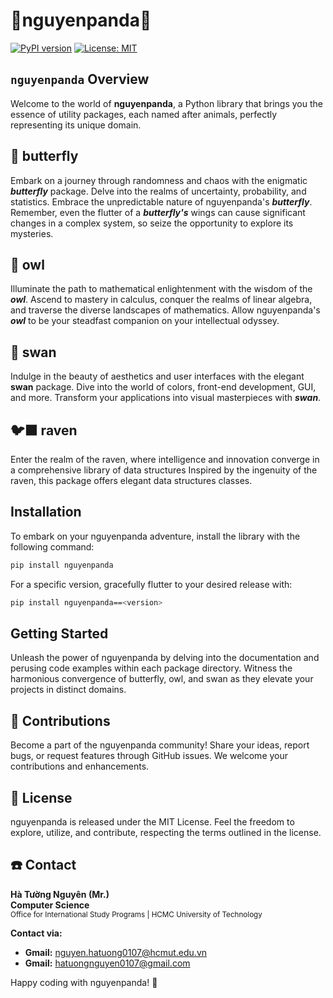 # 🐼nguyenpanda🐼

[![PyPI version](https://badge.fury.io/py/nguyenpanda.svg)](https://badge.fury.io/py/nguyenpanda)
[![License: MIT](https://img.shields.io/badge/License-MIT-yellow.svg)](https://opensource.org/licenses/MIT)

## `nguyenpanda` Overview

Welcome to the world of **nguyenpanda**, a Python library that brings you the essence of utility packages, 
each named after animals, perfectly representing its unique domain.

## 🦋 butterfly

Embark on a journey through randomness and chaos with the enigmatic **_butterfly_** package.
Delve into the realms of uncertainty, probability, and statistics.
Embrace the unpredictable nature of nguyenpanda's **_butterfly_**.
Remember, even the flutter of a **_butterfly's_** wings can cause significant changes in a complex system, 
so seize the opportunity to explore its mysteries.

## 🦉 owl

Illuminate the path to mathematical enlightenment with the wisdom of the **_owl_**.
Ascend to mastery in calculus, conquer the realms of linear algebra,
and traverse the diverse landscapes of mathematics.
Allow nguyenpanda's **_owl_** to be your steadfast companion on your intellectual odyssey.

## 🦢 swan

Indulge in the beauty of aesthetics and user interfaces with the elegant **swan** package. 
Dive into the world of colors, front-end development, GUI, and more. 
Transform your applications into visual masterpieces with **_swan_**.

## 🐦‍⬛ raven
Enter the realm of the raven, where intelligence and innovation
converge in a comprehensive library of data structures
Inspired by the ingenuity of the raven, this package offers elegant data structures classes.

## Installation

To embark on your nguyenpanda adventure, install the library with the following command:
```bash
pip install nguyenpanda
```

For a specific version, gracefully flutter to your desired release with:
```bash
pip install nguyenpanda==<version>
```

## Getting Started

Unleash the power of nguyenpanda by delving into the documentation and perusing code examples within each package directory. Witness the harmonious convergence of butterfly, owl, and swan as they elevate your projects in distinct domains.

## 🤝 Contributions

Become a part of the nguyenpanda community! Share your ideas, report bugs, or request features through GitHub issues. We welcome your contributions and enhancements.

## 🪪 License

nguyenpanda is released under the MIT License. Feel the freedom to explore, utilize, and contribute, respecting the terms outlined in the license.

## ☎️ Contact

**Hà Tường Nguyên (Mr.)**  
**Computer Science**  
<small>Office for International Study Programs | HCMC University of Technology</small>


**Contact via:**  
- **Gmail:** nguyen.hatuong0107@hcmut.edu.vn
- **Gmail:** hatuongnguyen0107@gmail.com


Happy coding with nguyenpanda! 🚀


